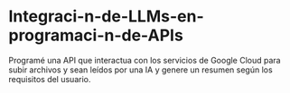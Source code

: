 # Integraci-n-de-LLMs-en-programaci-n-de-APIs
Programé una API que interactua con los servicios de Google Cloud para subir archivos y sean leídos por una IA y genere un resumen según los requisitos del usuario. 
